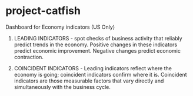 # project-catfish
Dashboard for Economy indicators (US Only)

1. LEADING INDICATORS - spot checks of business activity that reliably predict trends in the economy. Positive changes in these indicators predict economic improvement. Negative changes predict economic contraction.

2. COINCIDENT INDICATORS - Leading indicators reflect where the economy is going; coincident indicators confirm where it is. Coincident indicators are those measurable factors that vary directly and simultaneously with the business cycle.
